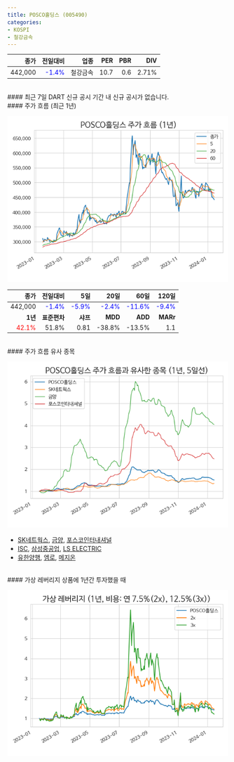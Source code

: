 ```yaml
---
title: POSCO홀딩스 (005490)
categories:
- KOSPI
- 철강금속
---
```


|**종가**|**전일대비**|**업종**|**PER**|**PBR**|**DIV**|
|-------:|-----------:|-------:|------:|------:|------:|
|442,000|<span style="color: blue">-1.4%</span>|철강금속|10.7|0.6|2.71%|

<!-- more -->

<br>
#### 최근 7일 DART 신규 공시
기간 내 신규 공시가 없습니다.

<br>
#### 주가 흐름 (최근 1년)

![005490](/assets/images/stock/005490.png)

|**종가**|**전일대비**|**5일**|**20일**|**60일**|**120일**|
|---:|-------:|--:|---:|---:|----:|
|442,000|<span style="color: blue">-1.4%</span>|<span style="color: blue">-5.9%</span>|<span style="color: blue">-2.4%</span>|<span style="color: blue">-11.6%</span>|<span style="color: blue">-9.4%</span>|
|**1년**|**표준편차**|**샤프**|**MDD**|**ADD**|**MARr**|
|<span style="color: red">42.1%</span>|51.8%|0.81|-38.8%|-13.5%|1.1|

<br>
#### 주가 흐름 유사 종목

![005490](/assets/images/stock/005490_corr.png)

- [SK네트웍스](/001740/), [금양](/001570/), [포스코인터내셔널](/047050/)
- [ISC](/095340/), [삼성중공업](/010140/), [LS ELECTRIC](/010120/)
- [유한양행](/000100/), [엠로](/058970/), [메지온](/140410/)

<br>
#### 가상 레버리지 상품에 1년간 투자했을 때

![005490](/assets/images/stock/005490_2x.png)

[^corr]: 상관계수를 이용하여 분석하였습니다.